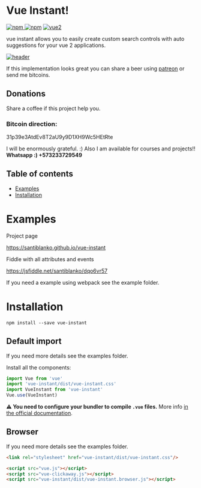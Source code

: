 # Vue Instant!

[![npm](https://img.shields.io/npm/v/vue-instant.svg) ![npm](https://img.shields.io/npm/dm/vue-instant.svg)](https://www.npmjs.com/package/vue-instant)
[![vue2](https://img.shields.io/badge/vue-2.x-brightgreen.svg)](https://vuejs.org/)

vue instant allows you to easily create custom search controls with auto suggestions for your vue 2 applications.

[![header](http://g.recordit.co/Yeg0Bl0nJO.gif)](https://santiblanko.github.io/vue-instant/)

If this implementation looks great you can share a beer using [patreon](https://patreon.com/santiblanko?utm_medium=clipboard_copy&utm_source=copyLink&utm_campaign=creatorshare_creator) or send me bitcoins.

 ## Donations
Share a coffee if this project help you.
### Bitcoin direction: 
31p39e3AtdEv8T2aU9y9D1XH9Wc5HEtRte

I will be enormously grateful. :) Also I am available for courses and projects!! 
<b>Whatsapp :) +573233729549</b>


## Table of contents

- [Examples](#examples)
- [Installation](#installation)

# Examples

Project page

https://santiblanko.github.io/vue-instant

Fiddle with all attributes and events

https://jsfiddle.net/santiblanko/dqo6vr57

If you need a example using webpack see the example folder.

# Installation

```
npm install --save vue-instant
```

## Default import
If you need more details see the examples folder.

Install all the components:

```javascript
import Vue from 'vue'
import 'vue-instant/dist/vue-instant.css'
import VueInstant from 'vue-instant'
Vue.use(VueInstant)
```
**⚠️ You need to configure your bundler to compile `.vue` files.** More info [in the official documentation](https://vuejs.org/v2/guide/single-file-components.html).

## Browser
If you need more details see the examples folder.

```html
<link rel="stylesheet" href="vue-instant/dist/vue-instant.css"/>

<script src="vue.js"></script>
<script src="vue-clickaway.js"></script>
<script src="vue-instant/dist/vue-instant.browser.js"></script>
```



